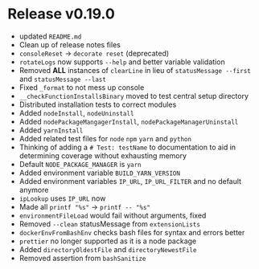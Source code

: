 # Release v0.19.0

- updated `README.md`
- Clean up of release notes files
- `consoleReset` -> `decorate reset` (deprecated)
- `rotateLogs` now supports `--help` and better variable validation
- Removed **ALL** instances of `clearLine` in lieu of `statusMessage --first` and `statusMessage --last`
- Fixed `_format` to not mess up console
- `__checkFunctionInstallsBinary` moved to test central setup directory
- Distributed installation tests to correct modules
- Added `nodeInstall`, `nodeUninstall`
- Added `nodePackageMangagerInstall`, `nodePackageManagerUninstall`
- Added `yarnInstall`
- Added related test files for `node` `npm` `yarn` and `python`
- Thinking of adding a `# Test: testName` to documentation to aid in determining coverage without exhausting memory
- Default `NODE_PACKAGE_MANAGER` is `yarn`
- Added environment variable `BUILD_YARN_VERSION`
- Added environment variables `IP_URL`, `IP_URL_FILTER` and no default anymore
- `ipLookup` uses `IP_URL` now
- Made all `printf "%s"` -> `printf -- "%s"`
- `environmentFileLoad` would fail without arguments, fixed
- Removed `--clean` statusMessage from `extensionLists`
- `dockerEnvFromBashEnv` checks bash files for syntax and errors better
- `prettier` no longer supported as it is a node package
- Added `directoryOldestFile` and `directoryNewestFile`
- Removed assertion from `bashSanitize`
